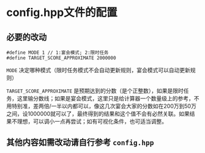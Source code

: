 # config.hpp文件的配置

## 必要的改动

```
#define MODE 1 // 1:宴会模式; 2:限时任务
#define TARGET_SCORE_APPROXIMATE 2000000
```

`MODE` 决定哪种模式（限时任务模式不会自动更新规则，宴会模式可以自动更新规则）

`TARGET_SCORE_APPROXIMATE` 是预期达到的分数（是个正整数），如果是限时任务，这里输分数线；如果是宴会模式，这里只是给计算器一个数量级上的参考，不用特别准，差两倍/一半以内都可以，像这几次宴会大家的分数如在200万到50万之间，设1000000就可以了，最终得到的结果和这个值不会有必然关联。如果结果不理想，可以调小一点再尝试；如有可视化条件，也可适当调整。

## 其他内容如需改动请自行参考 `config.hpp`
